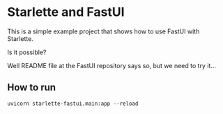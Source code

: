 # Starlette and FastUI

This is a simple example project that shows how to use FastUI with Starlette.

Is it possible?

Well README file at the FastUI repository says so, but we need to try it...

## How to run

```shell
uvicorn starlette-fastui.main:app --reload
```

